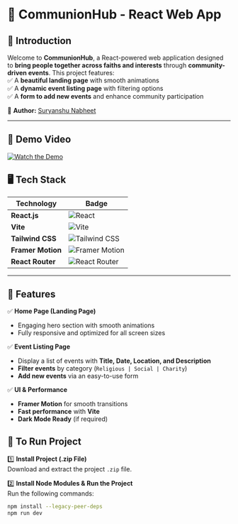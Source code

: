 # 🚀 CommunionHub - React Web App

## 🌟 Introduction  
Welcome to **CommunionHub**, a React-powered web application designed to **bring people together across faiths and interests** through **community-driven events**. This project features:  
✅ A **beautiful landing page** with smooth animations  
✅ A **dynamic event listing page** with filtering options  
✅ A **form to add new events** and enhance community participation  

📌 **Author:** [Suryanshu Nabheet](https://github.com/Suryanshu-Nabheet)  

---

## 🎥 Demo Video  

[![Watch the Demo](https://img.youtube.com/vi/_FAEeYHhPbI/maxresdefault.jpg)](https://www.youtube.com/watch?v=_FAEeYHhPbI)



## 🖥️ Tech Stack  

| Technology  | Badge |
|------------|----------------------------------------------------|
| **React.js**  | <img src="https://img.shields.io/badge/React-61DAFB?style=for-the-badge&logo=react&logoColor=black" alt="React" /> |
| **Vite**  | <img src="https://img.shields.io/badge/Vite-646CFF?style=for-the-badge&logo=vite&logoColor=white" alt="Vite" /> |
| **Tailwind CSS**  | <img src="https://img.shields.io/badge/Tailwind_CSS-38B2AC?style=for-the-badge&logo=tailwind-css&logoColor=white" alt="Tailwind CSS" /> |
| **Framer Motion**  | <img src="https://img.shields.io/badge/Framer_Motion-0055FF?style=for-the-badge&logo=framer&logoColor=white" alt="Framer Motion" /> |
| **React Router**  | <img src="https://img.shields.io/badge/React_Router-CA4245?style=for-the-badge&logo=react-router&logoColor=white" alt="React Router" /> |
---

## 📌 Features  

✅ **Home Page (Landing Page)**  
- Engaging hero section with smooth animations  
- Fully responsive and optimized for all screen sizes  

✅ **Event Listing Page**  
- Display a list of events with **Title, Date, Location, and Description**  
- **Filter events** by category (`Religious | Social | Charity`)  
- **Add new events** via an easy-to-use form  

✅ **UI & Performance**  
- **Framer Motion** for smooth transitions  
- **Fast performance** with **Vite**  
- **Dark Mode Ready** (if required)  

## 🚀 To Run Project  

1️⃣ **Install Project (.zip File)**  
Download and extract the project `.zip` file.  

2️⃣ **Install Node Modules & Run the Project**  
Run the following commands:  
```sh
npm install --legacy-peer-deps
npm run dev
